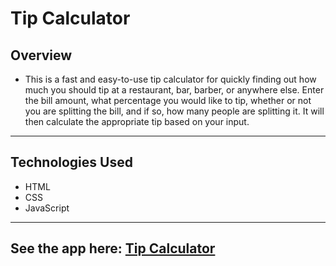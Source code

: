 # Tip Calculator

## Overview
* This is a fast and easy-to-use tip calculator for quickly finding out how much you should tip at a restaurant, bar, barber, or anywhere else. Enter the bill amount, what percentage you would like to tip, whether or not you are splitting the bill, and if so, how many people are splitting it. It will then calculate the appropriate tip based on your input. 

---

## Technologies Used
* HTML
* CSS
* JavaScript

---

## See the app here: <a href="https://ryanbirch.github.io/Tip-Calculator/" target="_blank">Tip Calculator</a>
